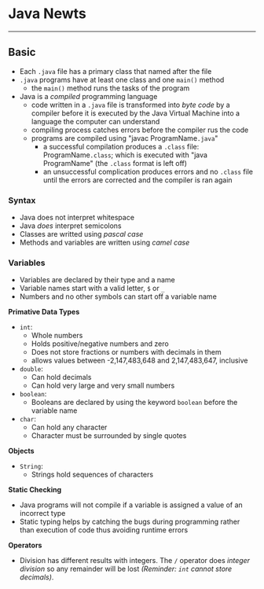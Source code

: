 # Java Newts 
---
## Basic
* Each `.java` file has a primary class that named after the file
* `.java` programs have at least one class and one `main()` method
    * the `main()` method runs the tasks of the program
* Java is a _compiled_ programming language
    * code written in a `.java` file is transformed into _byte code_ by a compiler before it is executed by the Java Virtual Machine into a language the computer can understand
    * compiling process catches errors before the compiler rus the code
    * programs are compiled using "javac ProgramName`.java`"
        * a successful compilation produces a `.class` file: ProgramName`.class`; which is executed with "java ProgramName" (the `.class` format is left off)
        * an unsuccessful complication produces errors and no `.class` file until the errors are corrected and the compiler is ran again

### Syntax
* Java does not interpret whitespace
* Java _does_ interpret semicolons
* Classes are writted using _pascal case_
* Methods and variables are written using _camel case_

### Variables
* Variables are declared by their type and a name
* Variable names start with a valid letter, `$` or `_`
* Numbers and no other symbols can start off a variable name

**Primative Data Types**
* `int`:
    * Whole numbers
    * Holds positive/negative numbers and zero
    * Does not store fractions or numbers with decimals in them
    * allows values between -2,147,483,648 and 2,147,483,647, inclusive
* `double`:
    * Can hold decimals
    * Can hold very large and very small numbers
* `boolean`:
    * Booleans are declared by using the keyword `boolean` before the variable name
* `char`:
    * Can hold any character
    * Character must be surrounded by single quotes

**Objects**
* `String`:
    * Strings hold sequences of characters

**Static Checking**
* Java programs will not compile if a variable is assigned a value of an incorrect type
* Static typing helps by catching the bugs during programming rather than execution of code thus avoiding runtime errors

**Operators**
* Division has different results with integers. The `/` operator does _integer division_ so any remainder will be lost _(Reminder: `int` cannot store decimals)_.

